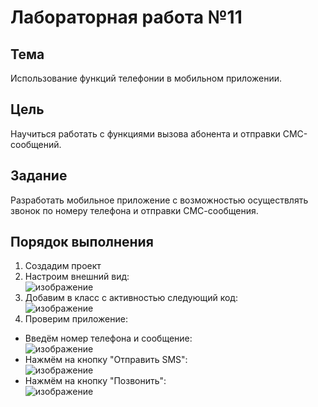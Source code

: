 # Лабораторная работа №11
## Тема 
Использование функций телефонии в мобильном приложении.
## Цель 
Научиться работать с функциями вызова абонента и отправки СМС-сообщений.
## Задание 
Разработать мобильное приложение с возможностью осуществлять звонок по номеру телефона и отправки СМС-сообщения. 
## Порядок выполнения
1. Создадим проект
2. Настроим внешний вид:  
![изображение](https://i.imgur.com/qYzsi8g.png)  
3. Добавим в класс с активностью следующий код:  
![изображение](https://i.imgur.com/HLc7xiP.png)  
4. Проверим приложение:
- Введём номер телефона и сообщение:  
![изображение](https://user-images.githubusercontent.com/79984303/145353300-b76efcb6-7636-47ab-bbbf-cf54102c4d88.png)  
- Нажмём на кнопку "Отправить SMS":  
![изображение](https://user-images.githubusercontent.com/79984303/145353314-260b8d81-337c-40f8-bb74-af35e412ceb3.png)  
- Нажмём на кнопку "Позвонить":  
![изображение](https://user-images.githubusercontent.com/79984303/145353342-5f10195c-cdde-484c-976a-a23a2785b833.png)  

